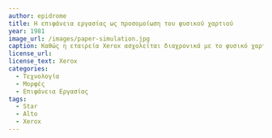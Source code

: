 ```yaml
---
author: epidrome
title: Η επιφάνεια εργασίας ως προσομοίωση του φυσικού χαρτιού 
year: 1981
image_url: /images/paper-simulation.jpg
caption: Καθώς η εταιρεία Xerox ασχολείται διαχρονικά με το φυσικό χαρτί και τις εκτυπώσεις οι πελάτες της είναι κυρίως εκδοτικοί οργανισμοί και γενικά όποιος δουλεύει στο γραφείο με έγγραφα που αποθηκεύονται σε φυσικό χαρτί. Με αυτόν τον τρόπο, όλες οι καινοτομίες του Alto μεταφέρθηκαν στο Star με έμφαση στην δυνατότητα προσομοίωσης του φυσικού χαρτιού στην οθόνη του υπολογιστή και γενικά στην επιφάνεια εργασίας με τις αντίστοιχες μεταφορές από το φυσικό γραφείο. 
license_url:
license_text: Xerox
categories:
  - Τεχνολογία
  - Μορφές
  - Επιφάνεια Εργασίας
tags:
  - Star
  - Alto
  - Xerox
---
```

